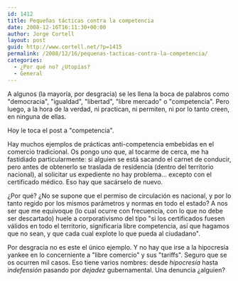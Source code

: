 ```yaml
---
id: 1412
title: Pequeñas tácticas contra la competencia
date: 2008-12-16T16:11:30+00:00
author: Jorge Cortell
layout: post
guid: http://www.cortell.net/?p=1415
permalink: /2008/12/16/pequenas-tacticas-contra-la-competencia/
categories:
  - ¿Por qué no? ¿Utopías?
  - General
---
```

A algunos (la mayoría, por desgracia) se les llena la boca de palabros como "democracia", "igualdad", "libertad", "libre mercado" o "competencia". Pero luego, a la hora de la verdad, ni practican, ni permiten, ni por lo tanto creen, en ninguna de ellas.

Hoy le toca el post a "competencia".

Hay muchos ejemplos de prácticas anti-competencia embebidas en el comercio tradicional. Os pongo uno que, al tocarme de cerca, me ha fastidiado particularmente: si alguien se está sacando el carnet de conducir, pero antes de obtenerlo se traslada de residencia (dentro del territorio nacional), al solicitar us expediente no hay problema... excepto con el certificado médico. Eso hay que sacárselo de nuevo.

¿Por qué? ¿No se supone que el permiso de circulación es nacional, y por lo tanto regido por los mismos parámetros y normas en todo el estado? A nos ser que me equivoque (lo cual ocurre con frecuencia, con lo que no debe ser descartado) huele a corporativismo del tipo "si los certificados fuesen válidos en todo el territorio, significaría libre competencia, así que hagamos que no sean, y que cada cual explote lo que pueda al ciudadano".

Por desgracia no es este el único ejemplo. Y no hay que irse a la hipocresía yankee en lo concerniente a "libre comercio" y sus "tariffs". Seguro que se os ocurren mil casos. Eso tiene varios nombres: desde _hipocresía_ hasta _indefensión_ pasando por _dejadez_ gubernamental. Una denuncia ¿alguien?